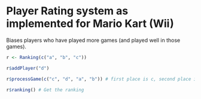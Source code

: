 # Player Rating system as implemented for Mario Kart (Wii)
Biases players who have played more games (and played well in those games).

```r
r <- Ranking(c("a", "b", "c"))

r$addPlayer("d")

r$processGame(c("c", "d", "a", "b")) # first place is c, second place is a, ...

r$ranking() # Get the ranking

```
